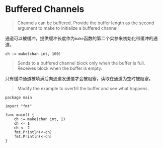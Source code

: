 # Buffered Channels

> Channels can be buffered. Provide the buffer length as the second argument to make to initialize a buffered channel:

通道可以被缓冲，提供缓冲长度作为`make`函数的第二个实参来初始化带缓冲的通道。

```
ch := make(chan int, 100)
```
> Sends to a buffered channel block only when the buffer is full. Receives block when the buffer is empty.

只有缓冲通道被填满后向通道发送值才会被阻塞，读取在通道为空时被阻塞。

> Modify the example to overfill the buffer and see what happens.

```
package main

import "fmt"

func main() {
	ch := make(chan int, 1)
	ch <- 1
	ch <- 2
	fmt.Println(<-ch)
	fmt.Println(<-ch)
}
```
